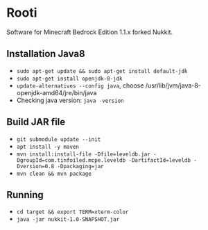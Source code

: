 # Rooti
Software for Minecraft Bedrock Edition 1.1.x forked Nukkit.

Installation Java8
-------------
- `sudo apt-get update && sudo apt-get install default-jdk`
- `sudo apt-get install openjdk-8-jdk`
- `update-alternatives --config java`, choose /usr/lib/jvm/java-8-openjdk-amd64/jre/bin/java
- Checking java version: `java -version`

Build JAR file
-------------
- `git submodule update --init`
- `apt install -y maven`
- `mvn install:install-file -Dfile=leveldb.jar -DgroupId=com.tinfoiled.mcpe.leveldb -DartifactId=leveldb -Dversion=0.8 -Dpackaging=jar`
- `mvn clean && mvn package`

Running
-------------
- `cd target && export TERM=xterm-color`
- `java -jar nukkit-1.0-SNAPSHOT.jar`
